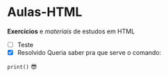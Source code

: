 # Aulas-HTML
 **Exercícios** e *materiais* de estudos em HTML
- [ ] Teste
- [x] Resolvido
Queria saber pra que serve o comando:

`print()`
:sunglasses:
